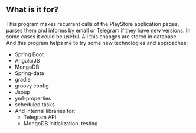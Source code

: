 ## What is it for?

This program makes recurrent calls of the PlayStore application pages, parses them and informs by email or Telegram if they have new versions. In some cases it could be useful.
All this changes are stored in database.  
And this program helps me to try some new technologies and approaches:
- Spring Boot
- AngularJS
- MongoDB
- Spring-data
- gradle
- groovy config
- Jsoup
- yml-properties
- scheduled tasks
- And internal libraries for: 
    - Telegram API 
    - MongoDB initialization, testing 